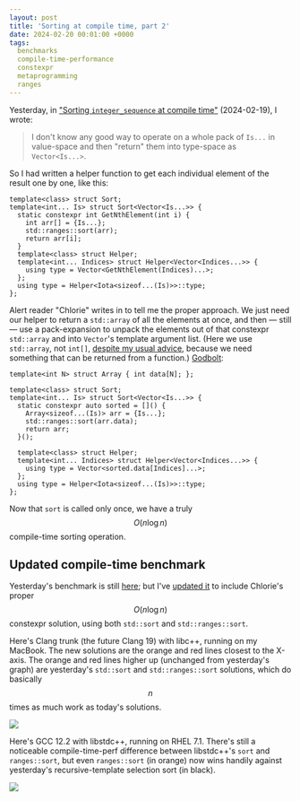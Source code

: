 ```yaml
---
layout: post
title: 'Sorting at compile time, part 2'
date: 2024-02-20 00:01:00 +0000
tags:
  benchmarks
  compile-time-performance
  constexpr
  metaprogramming
  ranges
---
```


Yesterday, in ["Sorting `integer_sequence` at compile time"](/blog/2024/02/19/compile-time-sort-benchmark/) (2024-02-19),
I wrote:

> I don't know any good way to operate on a whole pack of `Is...` in value-space and then "return" them
> into type-space as `Vector<Is...>`.

So I had written a helper function to get each individual element of the result one by one, like this:

    template<class> struct Sort;
    template<int... Is> struct Sort<Vector<Is...>> {
      static constexpr int GetNthElement(int i) {
        int arr[] = {Is...};
        std::ranges::sort(arr);
        return arr[i];
      }
      template<class> struct Helper;
      template<int... Indices> struct Helper<Vector<Indices...>> {
        using type = Vector<GetNthElement(Indices)...>;
      };
      using type = Helper<Iota<sizeof...(Is)>>::type;
    };

Alert reader "Chlorie" writes in to tell me the proper approach. We just need our helper to return
a `std::array` of all the elements at once, and then — still — use a pack-expansion to unpack
the elements out of that constexpr `std::array` and into `Vector`'s template argument list.
(Here we use `std::array`, not `int[]`, [despite my usual advice](/blog/2022/10/16/prefer-core-over-library/#prefer-core-language-arrays-over-stdarray),
because we need something that can be returned from a function.) [Godbolt](https://godbolt.org/z/zqx5s9js7):

    template<int N> struct Array { int data[N]; };

    template<class> struct Sort;
    template<int... Is> struct Sort<Vector<Is...>> {
      static constexpr auto sorted = []() {
        Array<sizeof...(Is)> arr = {Is...};
        std::ranges::sort(arr.data);
        return arr;
      }();

      template<class> struct Helper;
      template<int... Indices> struct Helper<Vector<Indices...>> {
        using type = Vector<sorted.data[Indices]...>;
      };
      using type = Helper<Iota<sizeof...(Is)>>::type;
    };

Now that `sort` is called only once, we have a truly $$O(n\log n)$$ compile-time sorting operation.

## Updated compile-time benchmark

Yesterday's benchmark is still [here](/blog/code/2024-02-19-benchmark.py);
but I've [updated it](/blog/code/2024-02-20-benchmark.py)
to include Chlorie's proper $$O(n\log n)$$ constexpr solution, using both `std::sort` and `std::ranges::sort`.

Here's Clang trunk (the future Clang 19) with libc++, running on my MacBook.
The new solutions are the orange and red lines closest to the X-axis. The orange and red
lines higher up (unchanged from yesterday's graph) are yesterday's `std::sort` and `std::ranges::sort`
solutions, which do basically $$n$$ times as much work as today's solutions.

![](/blog/images/2024-02-20-clang-results.png)

Here's GCC 12.2 with libstdc++, running on RHEL 7.1.
There's still a noticeable compile-time-perf difference between libstdc++'s `sort` and `ranges::sort`,
but even `ranges::sort` (in orange) now wins handily against yesterday's recursive-template selection sort (in black).

![](/blog/images/2024-02-20-gcc12-results.png)
